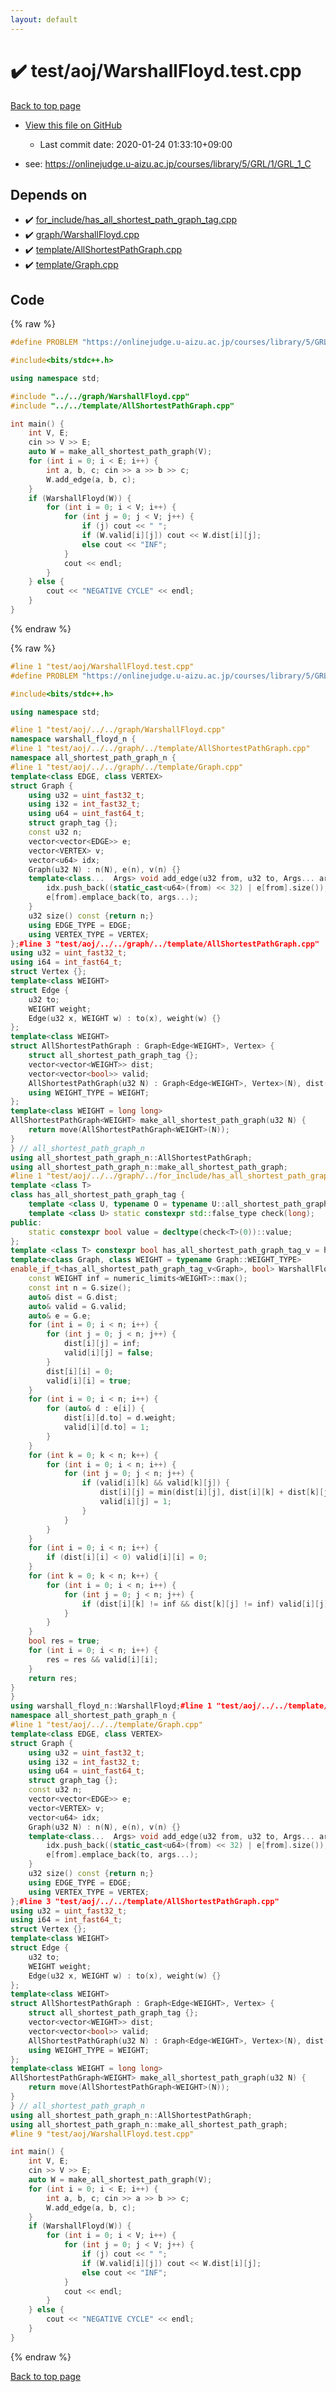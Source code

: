```yaml
---
layout: default
---
```


<!-- mathjax config similar to math.stackexchange -->
<script type="text/javascript" async
  src="https://cdnjs.cloudflare.com/ajax/libs/mathjax/2.7.5/MathJax.js?config=TeX-MML-AM_CHTML">
</script>
<script type="text/x-mathjax-config">
  MathJax.Hub.Config({
    TeX: { equationNumbers: { autoNumber: "AMS" }},
    tex2jax: {
      inlineMath: [ ['$','$'] ],
      processEscapes: true
    },
    "HTML-CSS": { matchFontHeight: false },
    displayAlign: "left",
    displayIndent: "2em"
  });
</script>

<script type="text/javascript" src="https://cdnjs.cloudflare.com/ajax/libs/jquery/3.4.1/jquery.min.js"></script>
<script src="https://cdn.jsdelivr.net/npm/jquery-balloon-js@1.1.2/jquery.balloon.min.js" integrity="sha256-ZEYs9VrgAeNuPvs15E39OsyOJaIkXEEt10fzxJ20+2I=" crossorigin="anonymous"></script>
<script type="text/javascript" src="../../../assets/js/copy-button.js"></script>
<link rel="stylesheet" href="../../../assets/css/copy-button.css" />


# :heavy_check_mark: test/aoj/WarshallFloyd.test.cpp

<a href="../../../index.html">Back to top page</a>

* <a href="{{ site.github.repository_url }}/blob/master/test/aoj/WarshallFloyd.test.cpp">View this file on GitHub</a>
    - Last commit date: 2020-01-24 01:33:10+09:00


* see: <a href="https://onlinejudge.u-aizu.ac.jp/courses/library/5/GRL/1/GRL_1_C">https://onlinejudge.u-aizu.ac.jp/courses/library/5/GRL/1/GRL_1_C</a>


## Depends on

* :heavy_check_mark: <a href="../../../library/for_include/has_all_shortest_path_graph_tag.cpp.html">for_include/has_all_shortest_path_graph_tag.cpp</a>
* :heavy_check_mark: <a href="../../../library/graph/WarshallFloyd.cpp.html">graph/WarshallFloyd.cpp</a>
* :heavy_check_mark: <a href="../../../library/template/AllShortestPathGraph.cpp.html">template/AllShortestPathGraph.cpp</a>
* :heavy_check_mark: <a href="../../../library/template/Graph.cpp.html">template/Graph.cpp</a>


## Code

<a id="unbundled"></a>
{% raw %}
```cpp
#define PROBLEM "https://onlinejudge.u-aizu.ac.jp/courses/library/5/GRL/1/GRL_1_C"

#include<bits/stdc++.h>

using namespace std;

#include "../../graph/WarshallFloyd.cpp"
#include "../../template/AllShortestPathGraph.cpp"

int main() {
	int V, E;
	cin >> V >> E;
	auto W = make_all_shortest_path_graph(V);
	for (int i = 0; i < E; i++) {
		int a, b, c; cin >> a >> b >> c;
		W.add_edge(a, b, c);
	}
	if (WarshallFloyd(W)) {
		for (int i = 0; i < V; i++) {
			for (int j = 0; j < V; j++) {
				if (j) cout << " ";
				if (W.valid[i][j]) cout << W.dist[i][j];
				else cout << "INF";
			}
			cout << endl;
		}
	} else {
		cout << "NEGATIVE CYCLE" << endl;
	}
}
```
{% endraw %}

<a id="bundled"></a>
{% raw %}
```cpp
#line 1 "test/aoj/WarshallFloyd.test.cpp"
#define PROBLEM "https://onlinejudge.u-aizu.ac.jp/courses/library/5/GRL/1/GRL_1_C"

#include<bits/stdc++.h>

using namespace std;

#line 1 "test/aoj/../../graph/WarshallFloyd.cpp"
namespace warshall_floyd_n {
#line 1 "test/aoj/../../graph/../template/AllShortestPathGraph.cpp"
namespace all_shortest_path_graph_n {
#line 1 "test/aoj/../../graph/../template/Graph.cpp"
template<class EDGE, class VERTEX>
struct Graph {
	using u32 = uint_fast32_t;
	using i32 = int_fast32_t;
	using u64 = uint_fast64_t;
	struct graph_tag {};
	const u32 n;
	vector<vector<EDGE>> e;
	vector<VERTEX> v;
	vector<u64> idx;
	Graph(u32 N) : n(N), e(n), v(n) {}
	template<class...  Args> void add_edge(u32 from, u32 to, Args... args) {
		idx.push_back((static_cast<u64>(from) << 32) | e[from].size());
		e[from].emplace_back(to, args...);
	}
	u32 size() const {return n;}
	using EDGE_TYPE = EDGE;
	using VERTEX_TYPE = VERTEX;
};#line 3 "test/aoj/../../graph/../template/AllShortestPathGraph.cpp"
using u32 = uint_fast32_t;
using i64 = int_fast64_t;
struct Vertex {};
template<class WEIGHT>
struct Edge {
	u32 to;
	WEIGHT weight;
	Edge(u32 x, WEIGHT w) : to(x), weight(w) {}
};
template<class WEIGHT>
struct AllShortestPathGraph : Graph<Edge<WEIGHT>, Vertex> {
	struct all_shortest_path_graph_tag {};
	vector<vector<WEIGHT>> dist;
	vector<vector<bool>> valid;
	AllShortestPathGraph(u32 N) : Graph<Edge<WEIGHT>, Vertex>(N), dist(N, vector<WEIGHT>(N)), valid(N, vector<bool>(N)) {}
	using WEIGHT_TYPE = WEIGHT;
};
template<class WEIGHT = long long>
AllShortestPathGraph<WEIGHT> make_all_shortest_path_graph(u32 N) {
	return move(AllShortestPathGraph<WEIGHT>(N));
}
} // all_shortest_path_graph_n
using all_shortest_path_graph_n::AllShortestPathGraph;
using all_shortest_path_graph_n::make_all_shortest_path_graph;
#line 1 "test/aoj/../../graph/../for_include/has_all_shortest_path_graph_tag.cpp"
template <class T>
class has_all_shortest_path_graph_tag {
	template <class U, typename O = typename U::all_shortest_path_graph_tag> static constexpr std::true_type check(int);
	template <class U> static constexpr std::false_type check(long);
public:
	static constexpr bool value = decltype(check<T>(0))::value;
};
template <class T> constexpr bool has_all_shortest_path_graph_tag_v = has_all_shortest_path_graph_tag<T>::value;#line 4 "test/aoj/../../graph/WarshallFloyd.cpp"
template<class Graph, class WEIGHT = typename Graph::WEIGHT_TYPE>
enable_if_t<has_all_shortest_path_graph_tag_v<Graph>, bool> WarshallFloyd(Graph& G) {
	const WEIGHT inf = numeric_limits<WEIGHT>::max();
	const int n = G.size();
	auto& dist = G.dist;
	auto& valid = G.valid;
	auto& e = G.e;
	for (int i = 0; i < n; i++) {
		for (int j = 0; j < n; j++) {
			dist[i][j] = inf;
			valid[i][j] = false;
		}
		dist[i][i] = 0;
		valid[i][i] = true;
	}
	for (int i = 0; i < n; i++) {
		for (auto& d : e[i]) {
			dist[i][d.to] = d.weight;
			valid[i][d.to] = 1;
		}
	}
	for (int k = 0; k < n; k++) {
		for (int i = 0; i < n; i++) {
			for (int j = 0; j < n; j++) {
				if (valid[i][k] && valid[k][j]) {
					dist[i][j] = min(dist[i][j], dist[i][k] + dist[k][j]);
					valid[i][j] = 1;
				}
			}
		}
	}
	for (int i = 0; i < n; i++) {
		if (dist[i][i] < 0) valid[i][i] = 0;
	}
	for (int k = 0; k < n; k++) {
		for (int i = 0; i < n; i++) {
			for (int j = 0; j < n; j++) {
				if (dist[i][k] != inf && dist[k][j] != inf) valid[i][j] = valid[i][j] && valid[i][k] && valid[k][j];
			}
		}
	}
	bool res = true;
	for (int i = 0; i < n; i++) {
		res = res && valid[i][i];
	}
	return res;
}
}
using warshall_floyd_n::WarshallFloyd;#line 1 "test/aoj/../../template/AllShortestPathGraph.cpp"
namespace all_shortest_path_graph_n {
#line 1 "test/aoj/../../template/Graph.cpp"
template<class EDGE, class VERTEX>
struct Graph {
	using u32 = uint_fast32_t;
	using i32 = int_fast32_t;
	using u64 = uint_fast64_t;
	struct graph_tag {};
	const u32 n;
	vector<vector<EDGE>> e;
	vector<VERTEX> v;
	vector<u64> idx;
	Graph(u32 N) : n(N), e(n), v(n) {}
	template<class...  Args> void add_edge(u32 from, u32 to, Args... args) {
		idx.push_back((static_cast<u64>(from) << 32) | e[from].size());
		e[from].emplace_back(to, args...);
	}
	u32 size() const {return n;}
	using EDGE_TYPE = EDGE;
	using VERTEX_TYPE = VERTEX;
};#line 3 "test/aoj/../../template/AllShortestPathGraph.cpp"
using u32 = uint_fast32_t;
using i64 = int_fast64_t;
struct Vertex {};
template<class WEIGHT>
struct Edge {
	u32 to;
	WEIGHT weight;
	Edge(u32 x, WEIGHT w) : to(x), weight(w) {}
};
template<class WEIGHT>
struct AllShortestPathGraph : Graph<Edge<WEIGHT>, Vertex> {
	struct all_shortest_path_graph_tag {};
	vector<vector<WEIGHT>> dist;
	vector<vector<bool>> valid;
	AllShortestPathGraph(u32 N) : Graph<Edge<WEIGHT>, Vertex>(N), dist(N, vector<WEIGHT>(N)), valid(N, vector<bool>(N)) {}
	using WEIGHT_TYPE = WEIGHT;
};
template<class WEIGHT = long long>
AllShortestPathGraph<WEIGHT> make_all_shortest_path_graph(u32 N) {
	return move(AllShortestPathGraph<WEIGHT>(N));
}
} // all_shortest_path_graph_n
using all_shortest_path_graph_n::AllShortestPathGraph;
using all_shortest_path_graph_n::make_all_shortest_path_graph;
#line 9 "test/aoj/WarshallFloyd.test.cpp"

int main() {
	int V, E;
	cin >> V >> E;
	auto W = make_all_shortest_path_graph(V);
	for (int i = 0; i < E; i++) {
		int a, b, c; cin >> a >> b >> c;
		W.add_edge(a, b, c);
	}
	if (WarshallFloyd(W)) {
		for (int i = 0; i < V; i++) {
			for (int j = 0; j < V; j++) {
				if (j) cout << " ";
				if (W.valid[i][j]) cout << W.dist[i][j];
				else cout << "INF";
			}
			cout << endl;
		}
	} else {
		cout << "NEGATIVE CYCLE" << endl;
	}
}
```
{% endraw %}

<a href="../../../index.html">Back to top page</a>

